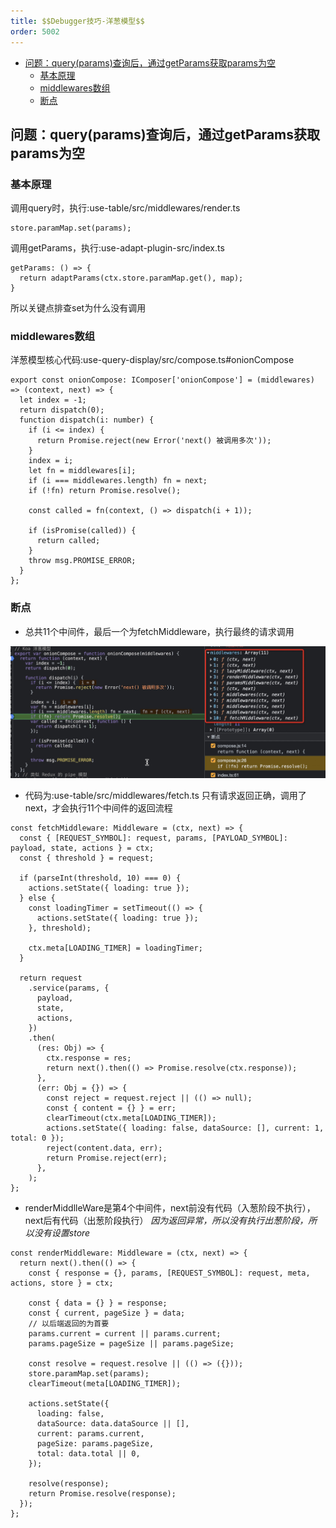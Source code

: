 ```yaml
---
title: $$Debugger技巧-洋葱模型$$
order: 5002
---
```

- [问题：query(params)查询后，通过getParams获取params为空](#问题queryparams查询后通过getparams获取params为空)
  - [基本原理](#基本原理)
  - [middlewares数组](#middlewares数组)
  - [断点](#断点)

## 问题：query(params)查询后，通过getParams获取params为空

### 基本原理
调用query时，执行:use-table/src/middlewares/render.ts
```
store.paramMap.set(params);
```
调用getParams，执行:use-adapt-plugin-src/index.ts
```
getParams: () => {
  return adaptParams(ctx.store.paramMap.get(), map);
}
```
所以关键点排查set为什么没有调用

### middlewares数组
洋葱模型核心代码:use-query-display/src/compose.ts#onionCompose
```
export const onionCompose: IComposer['onionCompose'] = (middlewares) => (context, next) => {
  let index = -1;
  return dispatch(0);
  function dispatch(i: number) {
    if (i <= index) {
      return Promise.reject(new Error('next() 被调用多次'));
    }
    index = i;
    let fn = middlewares[i];
    if (i === middlewares.length) fn = next;
    if (!fn) return Promise.resolve();

    const called = fn(context, () => dispatch(i + 1));

    if (isPromise(called)) {
      return called;
    }
    throw msg.PROMISE_ERROR;
  }
};
```
### 断点
+ 总共11个中间件，最后一个为fetchMiddleware，执行最终的请求调用

![图 1](../images/47debc062f7c59446b33b1110ee76a8c3c915df64ba303585451aac4bb08c42b.png)  

+ 代码为:use-table/src/middlewares/fetch.ts
只有请求返回正确，调用了next，才会执行11个中间件的返回流程
```
const fetchMiddleware: Middleware = (ctx, next) => {
  const { [REQUEST_SYMBOL]: request, params, [PAYLOAD_SYMBOL]: payload, state, actions } = ctx;
  const { threshold } = request;

  if (parseInt(threshold, 10) === 0) {
    actions.setState({ loading: true });
  } else {
    const loadingTimer = setTimeout(() => {
      actions.setState({ loading: true });
    }, threshold);

    ctx.meta[LOADING_TIMER] = loadingTimer;
  }

  return request
    .service(params, {
      payload,
      state,
      actions,
    })
    .then(
      (res: Obj) => {
        ctx.response = res;
        return next().then(() => Promise.resolve(ctx.response));
      },
      (err: Obj = {}) => {
        const reject = request.reject || (() => null);
        const { content = {} } = err;
        clearTimeout(ctx.meta[LOADING_TIMER]);
        actions.setState({ loading: false, dataSource: [], current: 1, total: 0 });
        reject(content.data, err);
        return Promise.reject(err);
      },
    );
};
```
+ renderMiddlleWare是第4个中间件，next前没有代码（入葱阶段不执行），next后有代码（出葱阶段执行）
   *因为返回异常，所以没有执行出葱阶段，所以没有设置store*
```
const renderMiddleware: Middleware = (ctx, next) => {
  return next().then(() => {
    const { response = {}, params, [REQUEST_SYMBOL]: request, meta, actions, store } = ctx;

    const { data = {} } = response;
    const { current, pageSize } = data;
    // 以后端返回的为首要
    params.current = current || params.current;
    params.pageSize = pageSize || params.pageSize;

    const resolve = request.resolve || (() => ({}));
    store.paramMap.set(params);
    clearTimeout(meta[LOADING_TIMER]);

    actions.setState({
      loading: false,
      dataSource: data.dataSource || [],
      current: params.current,
      pageSize: params.pageSize,
      total: data.total || 0,
    });

    resolve(response);
    return Promise.resolve(response);
  });
};
```